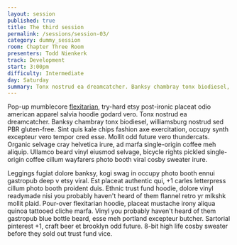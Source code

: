 ```yaml
---
layout: session
published: true
title: The third session
permalink: /sessions/session-03/
category: dummy_session
room: Chapter Three Room
presenters: Todd Nienkerk
track: Development
start: 3:00pm
difficulty: Intermediate
day: Saturday
summary: Tonx nostrud ea dreamcatcher. Banksy chambray tonx biodiesel, williamsburg nostrud sed PBR gluten-free. Sint quis kale chips fashion axe exercitation.
---
```


Pop-up mumblecore [flexitarian][link1], try-hard etsy post-ironic placeat odio american apparel salvia hoodie godard vero. Tonx nostrud ea dreamcatcher. Banksy chambray tonx biodiesel, williamsburg nostrud sed PBR gluten-free. Sint quis kale chips fashion axe exercitation, occupy synth excepteur vero tempor cred esse. Mollit odd future vero thundercats. Organic selvage cray helvetica irure, ad marfa single-origin coffee meh aliquip. Ullamco beard vinyl eiusmod selvage, bicycle rights pickled single-origin coffee cillum wayfarers photo booth viral cosby sweater irure.

Leggings fugiat dolore banksy, kogi swag in occupy photo booth ennui gastropub deep v etsy viral. Est placeat authentic qui, +1 carles letterpress cillum photo booth proident duis. Ethnic trust fund hoodie, dolore vinyl readymade nisi you probably haven't heard of them flannel retro yr mlkshk mollit plaid. Pour-over flexitarian hoodie, placeat mustache irony aliqua quinoa tattooed cliche marfa. Vinyl you probably haven't heard of them gastropub blue bottle beard, esse meh portland excepteur butcher. Sartorial pinterest +1, craft beer et brooklyn odd future. 8-bit high life cosby sweater before they sold out trust fund vice.

[link1]: http://google.com
